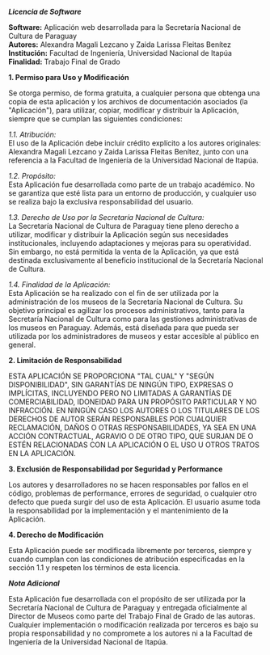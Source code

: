 ***Licencia de Software***

**Software:** Aplicación web desarrollada para la Secretaría Nacional de Cultura de Paraguay  
**Autores:** Alexandra Magali Lezcano y Zaida Larissa Fleitas Benítez  
**Institución:** Facultad de Ingeniería, Universidad Nacional de Itapúa  
**Finalidad:** Trabajo Final de Grado

**1. Permiso para Uso y Modificación**

Se otorga permiso, de forma gratuita, a cualquier persona que obtenga una copia de esta aplicación y los archivos de documentación asociados (la "Aplicación"), para utilizar, copiar, modificar y distribuir la Aplicación, siempre que se cumplan las siguientes condiciones:

*1.1. Atribución:*  
El uso de la Aplicación debe incluir crédito explícito a los autores originales: Alexandra Magali Lezcano y Zaida Larissa Fleitas Benítez, junto con una referencia a la Facultad de Ingeniería de la Universidad Nacional de Itapúa.

*1.2. Propósito:*  
Esta Aplicación fue desarrollada como parte de un trabajo académico. No se garantiza que esté lista para un entorno de producción, y cualquier uso se realiza bajo la exclusiva responsabilidad del usuario.

*1.3. Derecho de Uso por la Secretaría Nacional de Cultura:*  
La Secretaría Nacional de Cultura de Paraguay tiene pleno derecho a utilizar, modificar y distribuir la Aplicación según sus necesidades institucionales, incluyendo adaptaciones y mejoras para su operatividad. Sin embargo, no está permitida la venta de la Aplicación, ya que está destinada exclusivamente al beneficio institucional de la Secretaría Nacional de Cultura.

*1.4. Finalidad de la Aplicación:*  
Esta Aplicación se ha realizado con el fin de ser utilizada por la administración de los museos de la Secretaría Nacional de Cultura. Su objetivo principal es agilizar los procesos administrativos, tanto para la Secretaría Nacional de Cultura como para las gestiones administrativas de los museos en Paraguay. Además, está diseñada para que pueda ser utilizada por los administradores de museos y estar accesible al público en general.

**2. Limitación de Responsabilidad**

ESTA APLICACIÓN SE PROPORCIONA "TAL CUAL" Y "SEGÚN DISPONIBILIDAD", SIN GARANTÍAS DE NINGÚN TIPO, EXPRESAS O IMPLÍCITAS, INCLUYENDO PERO NO LIMITADAS A GARANTÍAS DE COMERCIABILIDAD, IDONEIDAD PARA UN PROPÓSITO PARTICULAR Y NO INFRACCIÓN. EN NINGÚN CASO LOS AUTORES O LOS TITULARES DE LOS DERECHOS DE AUTOR SERÁN RESPONSABLES POR CUALQUIER RECLAMACIÓN, DAÑOS O OTRAS RESPONSABILIDADES, YA SEA EN UNA ACCIÓN CONTRACTUAL, AGRAVIO O DE OTRO TIPO, QUE SURJAN DE O ESTÉN RELACIONADAS CON LA APLICACIÓN O EL USO U OTROS TRATOS EN LA APLICACIÓN.

**3. Exclusión de Responsabilidad por Seguridad y Performance**

Los autores y desarrolladores no se hacen responsables por fallos en el código, problemas de performance, errores de seguridad, o cualquier otro defecto que pueda surgir del uso de esta Aplicación. El usuario asume toda la responsabilidad por la implementación y el mantenimiento de la Aplicación.

**4. Derecho de Modificación**

Esta Aplicación puede ser modificada libremente por terceros, siempre y cuando cumplan con las condiciones de atribución especificadas en la sección 1.1 y respeten los términos de esta licencia.

***Nota Adicional***

Esta Aplicación fue desarrollada con el propósito de ser utilizada por la Secretaría Nacional de Cultura de Paraguay y entregada oficialmente al Director de Museos como parte del Trabajo Final de Grado de las autoras. Cualquier implementación o modificación realizada por terceros es bajo su propia responsabilidad y no compromete a los autores ni a la Facultad de Ingeniería de la Universidad Nacional de Itapúa.
